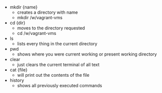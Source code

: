 - mkdir {name}
  - creates a directory with name
  - mkdir /w/vagrant-vms
- cd {dir}
  - moves to the directory requested
  - cd /w/vagrant-vms
- ls
  - lists every thing in the current directory
- pwd
  - shows where you were current working or present working directory
- clear
  - just clears the current terminal of all text
- cat {file}
  - will print out the contents of the file
- history
  - shows all previously executed commands
